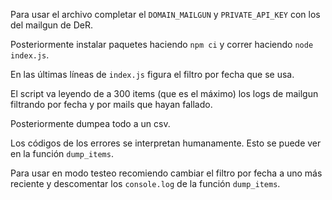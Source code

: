 Para usar el archivo completar el `DOMAIN_MAILGUN` y 
`PRIVATE_API_KEY` con los del mailgun de DeR.

Posteriormente instalar paquetes haciendo `npm ci` y correr haciendo `node index.js`.

En las últimas líneas de `index.js` figura el filtro por fecha que se usa.

El script va leyendo de a 300 items (que es el máximo) los logs de mailgun filtrando 
por fecha y por mails que hayan fallado.

Posteriormente dumpea todo a un csv.

Los códigos de los errores se interpretan humanamente. Esto se puede ver en la función `dump_items`.

Para usar en modo testeo recomiendo cambiar el filtro por fecha a uno más reciente 
y descomentar los `console.log` de la función `dump_items`.
